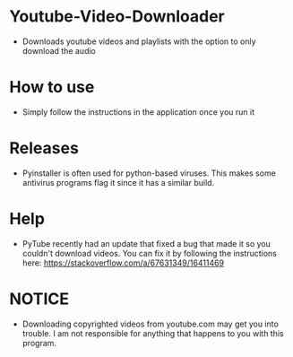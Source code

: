 # Youtube-Video-Downloader
- Downloads youtube videos and playlists with the option to only download the audio

# How to use
- Simply follow the instructions in the application once you run it

# Releases
- Pyinstaller is often used for python-based viruses. This makes some antivirus programs flag it since it has a similar build.

# Help
- PyTube recently had an update that fixed a bug that made it so you couldn't download videos. You can fix it by following the instructions here: https://stackoverflow.com/a/67631349/16411469

# NOTICE
- Downloading copyrighted videos from youtube.com may get you into trouble. I am not responsible for anything that happens to you with this program.
